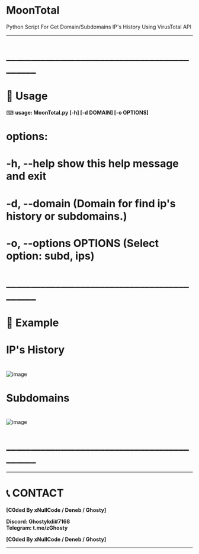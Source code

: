 # MoonTotal
Python Script For Get Domain/Subdomains IP's History Using VirusTotal API

****
# ___________________________________________

# __💎 Usage__

⌨ __usage: MoonTotal.py [-h] [-d DOMAIN] [-o OPTIONS]__

# options:

# -h, --help            show this help message and exit
# -d, --domain           (Domain for find ip's history or subdomains.)
# -o, --options OPTIONS (Select option: subd, ips)

# ___________________________________________

# 🧰 __Example__

# IP's History
# 
![image](https://cdn.discordapp.com/attachments/705248947005816944/928821599841439744/unknown.png)

# Subdomains
#
![image](https://cdn.discordapp.com/attachments/705248947005816944/928821973277085766/unknown.png)

# ___________________________________________
  
****
# 📞 __CONTACT__

__[C0ded By xNullCode / Deneb / Ghosty]__
                        
__Discord: Ghostykdi#7168__    
__Telegram: t.me/zGhosty__       

__[C0ded By xNullCode / Deneb / Ghosty]__

****
